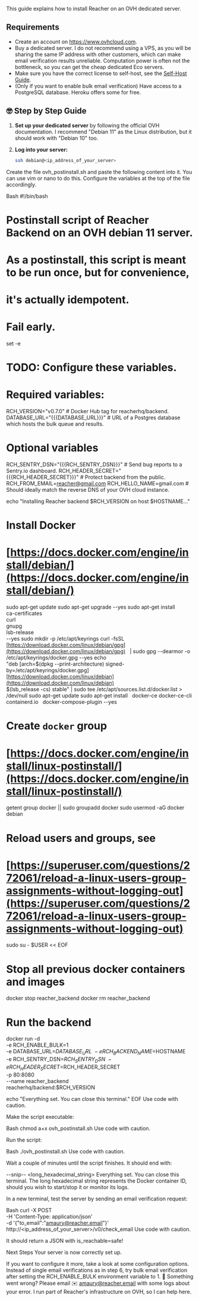 

This guide explains how to install Reacher on an OVH dedicated server.

## Requirements

* Create an account on https://www.ovhcloud.com.
* Buy a dedicated server. I do not recommend using a VPS, as you will be sharing the same IP address with other customers, which can make email verification results unreliable. Computation power is often not the bottleneck, so you can get the cheap dedicated Eco servers.
* Make sure you have the correct license to self-host, see the [Self-Host Guide](link-to-self-host-guide).
* (Only if you want to enable bulk email verification) Have access to a PostgreSQL database. Heroku offers some for free.

## 🤓 Step by Step Guide

1. **Set up your dedicated server** by following the official OVH documentation. I recommend "Debian 11" as the Linux distribution, but it should work with "Debian 10" too.
2. **Log into your server:**

   ```bash
   ssh debian@<ip_address_of_your_server>
Create the file ovh_postinstall.sh and paste the following content into it. You can use vim or nano to do this. Configure the variables at the top of the file accordingly.

Bash
#!/bin/bash

# Postinstall script of Reacher Backend on an OVH debian 11 server.
# As a postinstall, this script is meant to be run once, but for convenience,
# it's actually idempotent.

# Fail early.
set -e

# TODO: Configure these variables.
# Required variables:
RCH_VERSION="v0.7.0"                      # Docker Hub tag for reacherhq/backend.
DATABASE_URL="{{{DATABASE_URL}}}"          # URL of a Postgres database which hosts the bulk queue and results.
# Optional variables
RCH_SENTRY_DSN="{{{RCH_SENTRY_DSN}}}"      # Send bug reports to a Sentry.io dashboard.
RCH_HEADER_SECRET="{{{RCH_HEADER_SECRET}}}"  # Protect backend from the public.
RCH_FROM_EMAIL=reacher@gmail.com
RCH_HELLO_NAME=gmail.com                   # Should ideally match the reverse DNS of your OVH cloud instance.

echo "Installing Reacher backend $RCH_VERSION on host $HOSTNAME..."

# Install Docker
# [https://docs.docker.com/engine/install/debian/](https://docs.docker.com/engine/install/debian/)
sudo apt-get update
sudo apt-get upgrade --yes
sudo apt-get install \
    ca-certificates \
    curl \
    gnupg \
    lsb-release \
    --yes
sudo mkdir -p /etc/apt/keyrings
curl -fsSL [https://download.docker.com/linux/debian/gpg](https://download.docker.com/linux/debian/gpg)   
 | sudo gpg --dearmor -o /etc/apt/keyrings/docker.gpg --yes
echo \
    "deb [arch=$(dpkg --print-architecture) signed-by=/etc/apt/keyrings/docker.gpg]   
 [https://download.docker.com/linux/debian](https://download.docker.com/linux/debian)   
 \
    $(lsb_release -cs) stable" | sudo tee /etc/apt/sources.list.d/docker.list > /dev/null
sudo apt-get update
sudo apt-get install   
 docker-ce docker-ce-cli containerd.io   
 docker-compose-plugin --yes

# Create `docker` group
# [https://docs.docker.com/engine/install/linux-postinstall/](https://docs.docker.com/engine/install/linux-postinstall/)
getent group docker || sudo groupadd docker
sudo usermod -aG docker debian
# Reload users and groups, see
# [https://superuser.com/questions/272061/reload-a-linux-users-group-assignments-without-logging-out](https://superuser.com/questions/272061/reload-a-linux-users-group-assignments-without-logging-out)   

sudo su - $USER << EOF

# Stop all previous docker containers and images
docker stop reacher_backend
docker rm reacher_backend

# Run the backend
docker run -d \
    -e RCH_ENABLE_BULK=1 \
    -e DATABASE_URL=$DATABASE_URL \
    -e RCH_BACKEND_NAME=$HOSTNAME \
    -e RCH_SENTRY_DSN=$RCH_SENTRY_DSN \
    -e RCH_HEADER_SECRET=$RCH_HEADER_SECRET \
    -p 80:8080 \
    --name reacher_backend \
    reacherhq/backend:$RCH_VERSION

echo "Everything set. You can close this terminal."
EOF
Use code with caution.

Make the script executable:

Bash
chmod a+x ovh_postinstall.sh
Use code with caution.

Run the script:

Bash
./ovh_postinstall.sh
Use code with caution.

Wait a couple of minutes until the script finishes. It should end with:

--snip--
<long_hexadecimal_string>
Everything set. You can close this terminal.
The long hexadecimal string represents the Docker container ID, should you wish to start/stop it or monitor its logs.

In a new terminal, test the server by sending an email verification request:

Bash
curl -X POST \
    -H 'Content-Type: application/json' \
    -d '{"to_email":"amaury@reacher.email"}' \
    http://<ip_address_of_your_server>/v0/check_email
Use code with caution.

It should return a JSON with is_reachable=safe!

Next Steps
Your server is now correctly set up.

If you want to configure it more, take a look at some configuration options.
Instead of single email verifications as in step 6, try bulk email verification after setting the RCH_ENABLE_BULK environment variable to 1.
🤔 Something went wrong?
Please email ✉️ amaury@reacher.email with some logs about your error. I run part of Reacher's infrastructure on OVH, so I can help here.
